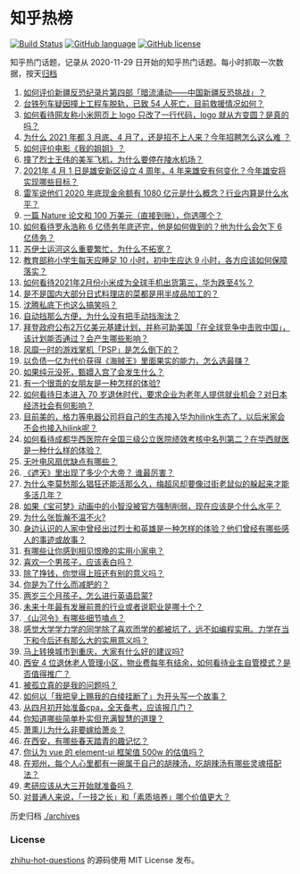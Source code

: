 # 知乎热榜
[![Build Status](https://github.com/ToWeLong/zhihu-hot-questions/workflows/CI/badge.svg)](https://github.com/ToWeLong/zhihu-hot-questions/actions)
[![GitHub language](https://img.shields.io/badge/language-golang-orange.svg)](https://golang.org/)
[![GitHub license](https://img.shields.io/github/license/ToWeLong/zhihu-hot-questions)](https://github.com/ToWeLong/zhihu-hot-questions/blob/main/LICENSE)

知乎热门话题，记录从 2020-11-29 日开始的知乎热门话题。每小时抓取一次数据，按天[归档](./archives)

<!-- BEGIN -->

1. [如何评价新疆反恐纪录片第四部「暗流涌动——中国新疆反恐挑战」？](https://www.zhihu.com/question/452494324)
1. [台铁列车疑因撞上工程车脱轨，已致 54 人死亡，目前救援情况如何？](https://www.zhihu.com/question/452519498)
1. [如何看待网友称小米网页上 logo 只改了一行代码，logo 就从方变圆？是真的吗？](https://www.zhihu.com/question/452180773)
1. [为什么 2021 年都 3 月底、4 月了，还是招不上人来？今年招聘怎么这么难 ？](https://www.zhihu.com/question/451338712)
1. [如何评价电影《我的姐姐》？](https://www.zhihu.com/question/448516698)
1. [撞了烈士王伟的美军飞机，为什么要停在陵水机场？](https://www.zhihu.com/question/365961726)
1. [2021年 4 月 1 日是雄安新区设立 4 周年，4 年来雄安有何变化？今年雄安将实现哪些目标？](https://www.zhihu.com/question/452334718)
1. [雷军说他们 2020 年底现金余额有 1080 亿元是什么概念？行业内算是什么水平？](https://www.zhihu.com/question/452145914)
1. [一篇 Nature 论文和 100 万美元（直接到账），你选哪个？](https://www.zhihu.com/question/452216513)
1. [如何看待罗永浩称 6 亿债务年底还完，他是如何做到的？他为什么会欠下 6 亿债务？](https://www.zhihu.com/question/452510078)
1. [苏伊士运河这么重要繁忙，为什么不拓宽？](https://www.zhihu.com/question/451698221)
1. [教育部称小学生每天应睡足 10 小时，初中生应达 9 小时，各方应该如何保障落实？](https://www.zhihu.com/question/452506197)
1. [如何看待2021年2月份小米成为全球手机出货第三，华为跌至4%？](https://www.zhihu.com/question/452427993)
1. [是不是国内大部分日式料理店的菜都是用半成品加工的？](https://www.zhihu.com/question/25686948)
1. [沈腾私底下也这么搞笑吗？](https://www.zhihu.com/question/449715891)
1. [自动挡那么方便，为什么没有把手动挡淘汰？](https://www.zhihu.com/question/448189762)
1. [拜登政府公布2万亿美元基建计划，并称可助美国「在全球竞争中击败中国」，该计划能否通过？会产生哪些影响？](https://www.zhihu.com/question/452397238)
1. [风靡一时的游戏掌机「PSP」是怎么倒下的？](https://www.zhihu.com/question/450987462)
1. [以负债一亿为代价获得《海贼王》里面果实的能力，怎么选最赚？](https://www.zhihu.com/question/452207571)
1. [如果纯元没死，甄嬛入宫了会发生什么？](https://www.zhihu.com/question/449763731)
1. [有一个很乖的女朋友是一种怎样的体验?](https://www.zhihu.com/question/307307359)
1. [如何看待日本进入 70 岁退休时代，要求企业为老年人提供就业机会？对日本经济社会有何影响？](https://www.zhihu.com/question/452499705)
1. [目前美的，格力等电器公司将自己的生态接入华为hilink生态了，以后米家会不会也接入hilink呢？](https://www.zhihu.com/question/356273199)
1. [如何看待成都华西医院在全国三级公立医院绩效考核中名列第二？在华西就医是一种什么样的体验？](https://www.zhihu.com/question/452375491)
1. [无叶电风扇优缺点有哪些？](https://www.zhihu.com/question/19754711)
1. [《遮天》里出现了多少个大帝？ 谁最厉害？](https://www.zhihu.com/question/354425054)
1. [为什么李莫愁那么猖狂还能活那么久，梅超风却要像过街老鼠似的躲起来才能多活几年？](https://www.zhihu.com/question/283095044)
1. [如果《宝可梦》动画中的小智没被官方强制削弱，现在应该是个什么水平？](https://www.zhihu.com/question/448024708)
1. [为什么张哲瀚不温不火?](https://www.zhihu.com/question/283903462)
1. [身边认识的人家中曾经出过烈士和英雄是一种怎样的体验？他们曾经有哪些感人的事迹或故事？](https://www.zhihu.com/question/452226885)
1. [有哪些让你感到相见恨晚的实用小家电？](https://www.zhihu.com/question/425277382)
1. [喜欢一个男孩子，应该表白吗？](https://www.zhihu.com/question/451285683)
1. [除了挣钱，你觉得上班还有别的意义吗？](https://www.zhihu.com/question/448526284)
1. [你是为了什么而减肥的？](https://www.zhihu.com/question/450312056)
1. [两岁三个月孩子，怎么进行英语启蒙?](https://www.zhihu.com/question/433724549)
1. [未来十年最有发展前景的行业或者说职业是哪十个？](https://www.zhihu.com/question/20046707)
1. [《山河令》有哪些细节嗑点？](https://www.zhihu.com/question/446381297)
1. [感觉大学学力学的同学除了喜欢而学的都被坑了，远不如编程实用。力学在当下和今后还有那么大的实用意义吗？](https://www.zhihu.com/question/60005295)
1. [马上转换城市到重庆，大家有什么好的建议吗?](https://www.zhihu.com/question/449257211)
1. [西安 4 位退休老人管理小区，物业费每年有结余，如何看待业主自管模式？是否值得推广？](https://www.zhihu.com/question/451816714)
1. [被孤立真的是我的问题吗？](https://www.zhihu.com/question/447842205)
1. [如何以「我把皇上赐我的白绫挂断了」为开头写一个故事？](https://www.zhihu.com/question/451782539)
1. [从四月初开始准备cpa，全天备考，应该报几门？](https://www.zhihu.com/question/451384278)
1. [你知道哪些简单朴实但充满智慧的道理？](https://www.zhihu.com/question/287336830)
1. [萧熏儿为什么非要嫁给萧炎？](https://www.zhihu.com/question/448033860)
1. [在西安，有哪些春天踏青的趣记忆？](https://www.zhihu.com/question/452207631)
1. [你认为 vue 的 element-ui 框架值 500w 的估值吗？](https://www.zhihu.com/question/450898415)
1. [在郑州，每个人心里都有一碗属于自己的胡辣汤，吃胡辣汤有哪些灵魂搭配法？](https://www.zhihu.com/question/451844926)
1. [考研应该从大三开始就准备吗？](https://www.zhihu.com/question/339428982)
1. [对普通人来说，「一技之长」和「素质培养」哪个价值更大？](https://www.zhihu.com/question/452505998)

<!-- END -->

历史归档 [./archives](./archives)


### License
[zhihu-hot-questions](https://github.com/towelong/zhihu-hot-questions) 的源码使用 MIT License 发布。